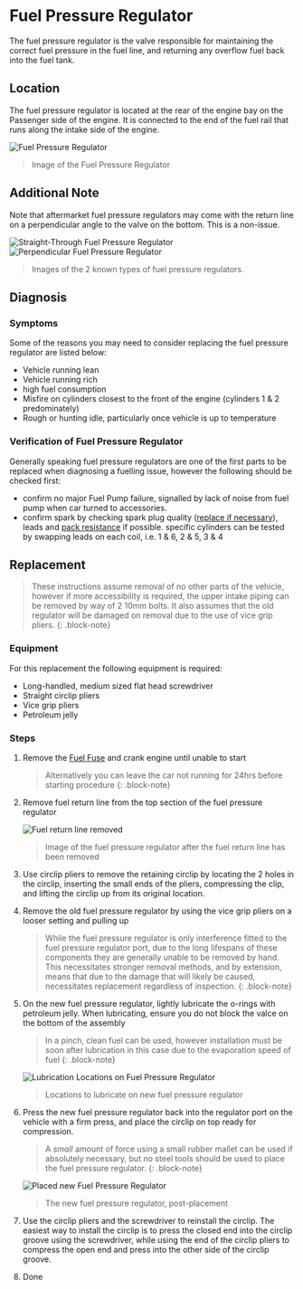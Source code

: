 # Fuel Pressure Regulator

The fuel pressure regulator is the valve responsible for maintaining the correct fuel pressure in the fuel line, and returning any overflow fuel back into the fuel tank.

## Location

The fuel pressure regulator is located at the rear of the engine bay on the Passenger side of the engine. It is connected to the end of the fuel rail that runs along the intake side of the engine.

![Fuel Pressure Regulator](./fuel-pressure-regulator.jpg)

> Image of the Fuel Pressure Regulator

## Additional Note

Note that aftermarket fuel pressure regulators may come with the return line on a perpendicular angle to the valve on the bottom. This is a non-issue.

![Straight-Through Fuel Pressure Regulator](./old-regulator.jpg)
![Perpendicular Fuel Pressure Regulator](./new-regulator.jpg)

> Images of the 2 known types of fuel pressure regulators.

## Diagnosis

### Symptoms

Some of the reasons you may need to consider replacing the fuel pressure regulator are listed below:

- Vehicle running lean
- Vehicle running rich
- high fuel consumption
- Misfire on cylinders closest to the front of the engine (cylinders 1 & 2 predominately)
- Rough or hunting idle, particularly once vehicle is up to temperature

### Verification of Fuel Pressure Regulator

Generally speaking fuel pressure regulators are one of the first parts to be replaced when diagnosing a fuelling issue, however the following should be checked first:

- confirm no major Fuel Pump failure, signalled by lack of noise from fuel pump when car turned to accessories.
- confirm spark by checking spark plug quality ([replace if necessary](../SparkPlugs/SparkPlugs.md#replacement)), leads and [pack resistance](../IgnitionCoil/IgnitionCoil.md#primary-resistance) if possible. specific cylinders can be tested by swapping leads on each coil, i.e. 1 & 6, 2 & 5, 3 & 4

## Replacement

> These instructions assume removal of no other parts of the vehicle, however if more accessibility is required, the upper intake piping can be removed by way of 2 10mm bolts. It also assumes that the old regulator will be damaged on removal due to the use of vice grip pliers.
{: .block-note}

### Equipment

For this replacement the following equipment is required:

- Long-handled, medium sized flat head screwdriver
- Straight circlip pliers
- Vice grip pliers
- Petroleum jelly

### Steps

1. Remove the [Fuel Fuse](../../Electrical/Fuses/Fuses.md#engine-bay---diagram) and crank engine until unable to start

    > Alternatively you can leave the car not running for 24hrs before starting procedure
    {: .block-note}

    <!-- TODO add pic -->

1. Remove fuel return line from the top section of the fuel pressure regulator

    ![Fuel return line removed](./return-line-removed.jpg)

    > Image of the fuel pressure regulator after the fuel return line has been removed

1. Use circlip pliers to remove the retaining circlip by locating the 2 holes in the circlip, inserting the small ends of the pliers, compressing the clip, and lifting the circlip up from its original location.

1. Remove the old fuel pressure regulator by using the vice grip pliers on a looser setting and pulling up

    > While the fuel pressure regulator is only interference fitted to the fuel pressure regulator port, due to the long lifespans of these components they are generally unable to be removed by hand. This necessitates stronger removal methods, and by extension, means that due to the damage that will likely be caused, necessitates replacement regardless of inspection.
    {: .block-note}

1. On the new fuel pressure regulator, lightly lubricate the o-rings with petroleum jelly. When lubricating, ensure you do not block the valce on the bottom of the assembly

    > In a pinch, clean fuel can be used, however installation must be soon after lubrication in this case due to the evaporation speed of fuel
    {: .block-note}

    ![Lubrication Locations on Fuel Pressure Regulator](./lubrication-locations.jpg)

    > Locations to lubricate on new fuel pressure regulator

1. Press the new fuel pressure regulator back into the regulator port on the vehicle with a firm press, and place the circlip on top ready for compression.

    > A *small* amount of force using a small rubber mallet can be used if absolutely necessary, but no steel tools should be used to place the fuel pressure regulator.
    {: .block-note}

    ![Placed new Fuel Pressure Regulator](./new-regulator-installed.jpg)

    > The new fuel pressure regulator, post-placement

1. Use the circlip pliers and the screwdriver to reinstall the circlip. The easiest way to install the circlip is to press the closed end into the circlip groove using the screwdriver, while using the end of the circlip pliers to compress the open end and press into the other side of the circlip groove.

1. Done